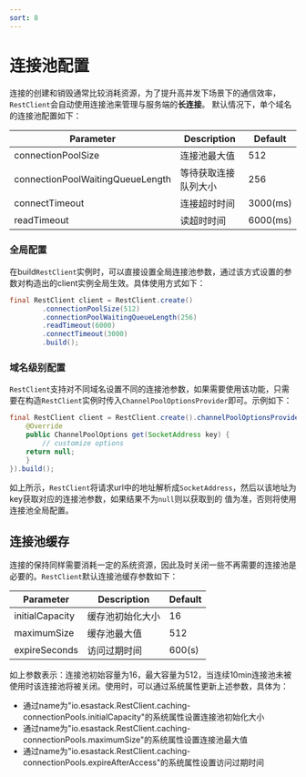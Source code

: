 ```yaml
---
sort: 8
---
```


# 连接池配置
连接的创建和销毁通常比较消耗资源，为了提升高并发下场景下的通信效率，`RestClient`会自动使用连接池来管理与服务端的**长连接**。
默认情况下，单个域名的连接池配置如下：

|         Parameter  	  |	    Description  	  |	      Default     |
|      --------------     |  -----------------    |    ------------   |
|    connectionPoolSize   | 	连接池最大值	      |         512       |
|    connectionPoolWaitingQueueLength   | 	等待获取连接队列大小	      |         256       |
|    connectTimeout       | 	连接超时时间	      |         3000(ms)   |
|    readTimeout          | 	读超时时间	      |         6000(ms)   |

### 全局配置
在build`RestClient`实例时，可以直接设置全局连接池参数，通过该方式设置的参数对构造出的client实例全局生效。具体使用方式如下：
```java
final RestClient client = RestClient.create()
        .connectionPoolSize(512)
        .connectionPoolWaitingQueueLength(256)
        .readTimeout(6000)
        .connectTimeout(3000)
        .build();
```

### 域名级别配置
`RestClient`支持对不同域名设置不同的连接池参数，如果需要使用该功能，只需要在构造`RestClient`实例时传入`ChannelPoolOptionsProvider`即可。示例如下：
```java
final RestClient client = RestClient.create().channelPoolOptionsProvider(new ChannelPoolOptionsProvider() {
    @Override
    public ChannelPoolOptions get(SocketAddress key) {
        // customize options
	return null;
    }
}).build();
```
如上所示，`RestClient`将请求url中的地址解析成`SocketAddress`，然后以该地址为key获取对应的连接池参数，如果结果不为`null`则以获取到的
值为准，否则将使用连接池全局配置。

## 连接池缓存
连接的保持同样需要消耗一定的系统资源，因此及时关闭一些不再需要的连接池是必要的。`RestClient`默认连接池缓存参数如下：

|         Parameter  	  |	    Description  	  |	      Default     |
|      --------------     |  -----------------    |    ------------   |
|    initialCapacity      | 	缓存池初始化大小	  |         16        |
|    maximumSize          |      缓存池最大值	  |         512       |
|    expireSeconds        | 	访问过期时间	      |         600(s)    |

如上参数表示：连接池初始容量为16，最大容量为512，当连续10min连接池未被使用时该连接池将被关闭。使用时，可以通过系统属性更新上述参数，具体为：
- 通过name为"io.esastack.RestClient.caching-connectionPools.initialCapacity"的系统属性设置连接池初始化大小
- 通过name为"io.esastack.RestClient.caching-connectionPools.maximumSize"的系统属性设置连接池最大值
- 通过name为"io.esastack.RestClient.caching-connectionPools.expireAfterAccess"的系统属性设置访问过期时间
